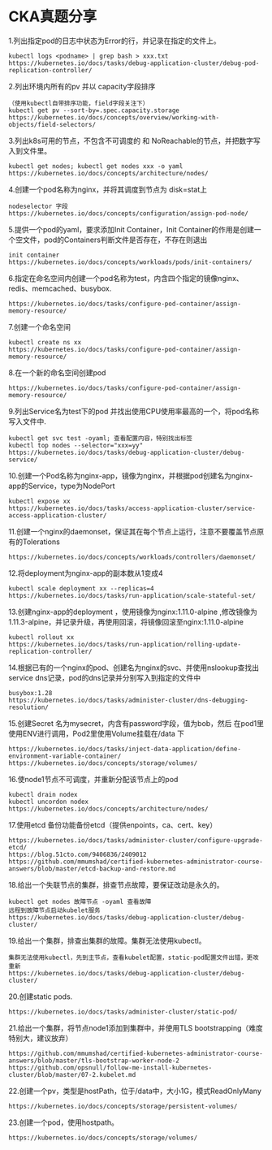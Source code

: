 # CKA真题分享

1.列出指定pod的日志中状态为Error的行，并记录在指定的文件上。

```
kubectl logs <podname> | grep bash > xxx.txt
https://kubernetes.io/docs/tasks/debug-application-cluster/debug-pod-replication-controller/
```

2.列出环境内所有的pv 并以 capacity字段排序

```
（使用kubectl自带排序功能，field字段关注下）
kubectl get pv --sort-by=.spec.capacity.storage
https://kubernetes.io/docs/concepts/overview/working-with-objects/field-selectors/
```

3.列出k8s可用的节点，不包含不可调度的 和 NoReachable的节点，并把数字写入到文件里。

```
kubectl get nodes; kubectl get nodes xxx -o yaml
https://kubernetes.io/docs/concepts/architecture/nodes/
```

4.创建一个pod名称为nginx，并将其调度到节点为 disk=stat上

```
nodeselector 字段
https://kubernetes.io/docs/concepts/configuration/assign-pod-node/
```

5.提供一个pod的yaml，要求添加Init Container，Init Container的作用是创建一个空文件，pod的Containers判断文件是否存在，不存在则退出

```
init container
https://kubernetes.io/docs/concepts/workloads/pods/init-containers/
```

6.指定在命名空间内创建一个pod名称为test，内含四个指定的镜像nginx、redis、memcached、busybox.

```
https://kubernetes.io/docs/tasks/configure-pod-container/assign-memory-resource/
```

7.创建一个命名空间

```
kubectl create ns xx
https://kubernetes.io/docs/tasks/configure-pod-container/assign-memory-resource/
```

8.在一个新的命名空间创建pod

```
https://kubernetes.io/docs/tasks/configure-pod-container/assign-memory-resource/
```

9.列出Service名为test下的pod 并找出使用CPU使用率最高的一个，将pod名称写入文件中.

```
kubectl get svc test -oyaml; 查看配置内容，特别找出标签
kubectl top nodes --selector="xxx=yy"
https://kubernetes.io/docs/tasks/debug-application-cluster/debug-service/
```

10.创建一个Pod名称为nginx-app，镜像为nginx，并根据pod创建名为nginx-app的Service，type为NodePort

```
kubectl expose xx
https://kubernetes.io/docs/tasks/access-application-cluster/service-access-application-cluster/
```

11.创建一个nginx的daemonset，保证其在每个节点上运行，注意不要覆盖节点原有的Tolerations

```
https://kubernetes.io/docs/concepts/workloads/controllers/daemonset/
```

12.将deployment为nginx-app的副本数从1变成4

```
kubectl scale deployment xx --replicas=4
https://kubernetes.io/docs/tasks/run-application/scale-stateful-set/
```

13.创建nginx-app的deployment ，使用镜像为nginx:1.11.0-alpine ,修改镜像为1.11.3-alpine，并记录升级，再使用回滚，将镜像回滚至nginx:1.11.0-alpine

```
kubectl rollout xx
https://kubernetes.io/docs/tasks/run-application/rolling-update-replication-controller/
```

14.根据已有的一个nginx的pod、创建名为nginx的svc、并使用nslookup查找出service dns记录，pod的dns记录并分别写入到指定的文件中

```
busybox:1.28
https://kubernetes.io/docs/tasks/administer-cluster/dns-debugging-resolution/
```

15.创建Secret 名为mysecret，内含有password字段，值为bob，然后 在pod1里 使用ENV进行调用，Pod2里使用Volume挂载在/data 下

```
https://kubernetes.io/docs/tasks/inject-data-application/define-environment-variable-container/
https://kubernetes.io/docs/concepts/storage/volumes/
```

16.使node1节点不可调度，并重新分配该节点上的pod

```
kubectl drain nodex
kubectl uncordon nodex
https://kubernetes.io/docs/concepts/architecture/nodes/
```

17.使用etcd 备份功能备份etcd（提供enpoints，ca、cert、key）

```
https://kubernetes.io/docs/tasks/administer-cluster/configure-upgrade-etcd/
https://blog.51cto.com/9406836/2409012
https://github.com/mmumshad/certified-kubernetes-administrator-course-answers/blob/master/etcd-backup-and-restore.md
```

18.给出一个失联节点的集群，排查节点故障，要保证改动是永久的。

```
kubectl get nodes 故障节点 -oyaml 查看故障
远程到故障节点启动kubelet服务
https://kubernetes.io/docs/tasks/debug-application-cluster/debug-cluster/
```

19.给出一个集群，排查出集群的故障。集群无法使用kubectl。

```
集群无法使用kubectl，先到主节点，查看kubelet配置，static-pod配置文件出错，更改重新
https://kubernetes.io/docs/tasks/debug-application-cluster/debug-cluster/
```

20.创建static pods.

```
https://kubernetes.io/docs/tasks/administer-cluster/static-pod/
```

21.给出一个集群，将节点node1添加到集群中，并使用TLS bootstrapping（难度特别大，建议放弃）

```
https://github.com/mmumshad/certified-kubernetes-administrator-course-answers/blob/master/tls-bootstrap-worker-node-2
https://github.com/opsnull/follow-me-install-kubernetes-cluster/blob/master/07-2.kubelet.md
```

22.创建一个pv，类型是hostPath，位于/data中，大小1G，模式ReadOnlyMany

```
https://kubernetes.io/docs/concepts/storage/persistent-volumes/
```

23.创建一个pod，使用hostpath。

```
https://kubernetes.io/docs/concepts/storage/volumes/
```